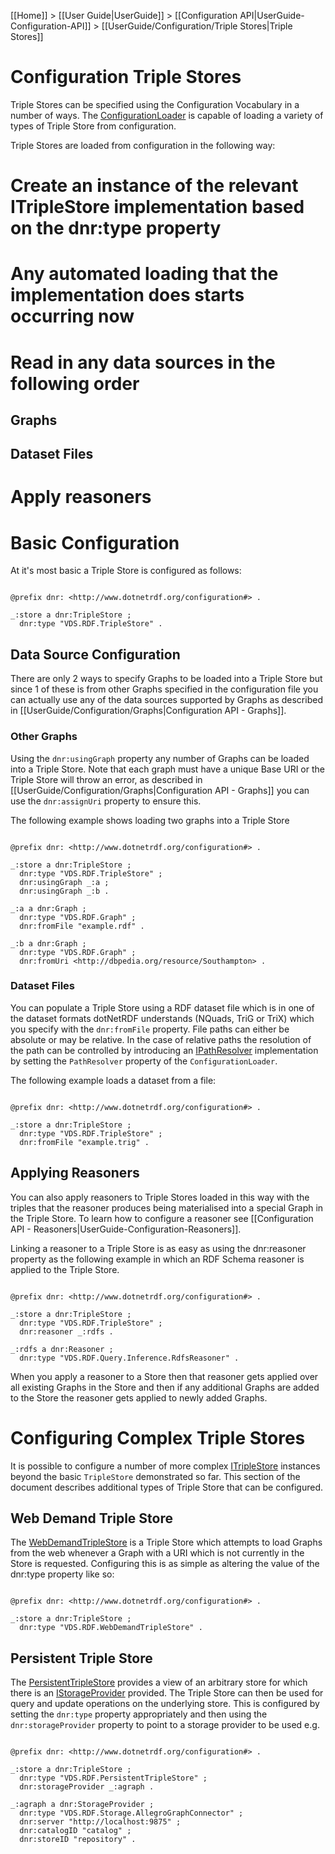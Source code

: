 [[Home]] > [[User Guide|UserGuide]] > [[Configuration API|UserGuide-Configuration-API]] > [[UserGuide/Configuration/Triple Stores|Triple Stores]]

# Configuration Triple Stores 

Triple Stores can be specified using the Configuration Vocabulary in a number of ways. The [ConfigurationLoader](http://www.dotnetrdf.org/api/index.asp?Topic=VDS.RDF.Configuration.ConfigurationLoader) is capable of loading a variety of types of Triple Store from configuration.

Triple Stores are loaded from configuration in the following way:

# Create an instance of the relevant ITripleStore implementation based on the dnr:type property
# Any automated loading that the implementation does starts occurring now
# Read in any data sources in the following order
## Graphs
## Dataset Files
# Apply reasoners

# Basic Configuration 

At it's most basic a Triple Store is configured as follows:

```turtle

@prefix dnr: <http://www.dotnetrdf.org/configuration#> .

_:store a dnr:TripleStore ;
  dnr:type "VDS.RDF.TripleStore" .
```

## Data Source Configuration 

There are only 2 ways to specify Graphs to be loaded into a Triple Store but since 1 of these is from other Graphs specified in the configuration file you can actually use any of the data sources supported by Graphs as described in [[UserGuide/Configuration/Graphs|Configuration API - Graphs]].

### Other Graphs 

Using the `dnr:usingGraph` property any number of Graphs can be loaded into a Triple Store. Note that each graph must have a unique Base URI or the Triple Store will throw an error, as described in [[UserGuide/Configuration/Graphs|Configuration API - Graphs]] you can use the `dnr:assignUri` property to ensure this.

The following example shows loading two graphs into a Triple Store

```turtle

@prefix dnr: <http://www.dotnetrdf.org/configuration#> .

_:store a dnr:TripleStore ;
  dnr:type "VDS.RDF.TripleStore" ;
  dnr:usingGraph _:a ;
  dnr:usingGraph _:b .

_:a a dnr:Graph ;
  dnr:type "VDS.RDF.Graph" ;
  dnr:fromFile "example.rdf" .

_:b a dnr:Graph ;
  dnr:type "VDS.RDF.Graph" ;
  dnr:fromUri <http://dbpedia.org/resource/Southampton> .
```

### Dataset Files 

You can populate a Triple Store using a RDF dataset file which is in one of the dataset formats dotNetRDF understands (NQuads, TriG or TriX) which you specify with the `dnr:fromFile` property. File paths can either be absolute or may be relative. In the case of relative paths the resolution of the path can be controlled by introducing an [IPathResolver](http://www.dotnetrdf.org/api/index.asp?Topic=VDS.RDF.Configuration.IPathResolver) implementation by setting the `PathResolver` property of the `ConfigurationLoader`.

The following example loads a dataset from a file:

```turtle

@prefix dnr: <http://www.dotnetrdf.org/configuration#> .

_:store a dnr:TripleStore ;
  dnr:type "VDS.RDF.TripleStore" ;
  dnr:fromFile "example.trig" .
```

## Applying Reasoners 

You can also apply reasoners to Triple Stores loaded in this way with the triples that the reasoner produces being materialised into a special Graph in the Triple Store. To learn how to configure a reasoner see [[Configuration API - Reasoners|UserGuide-Configuration-Reasoners]].

Linking a reasoner to a Triple Store is as easy as using the dnr:reasoner property as the following example in which an RDF Schema reasoner is applied to the Triple Store.

```turtle

@prefix dnr: <http://www.dotnetrdf.org/configuration#> .

_:store a dnr:TripleStore ;
  dnr:type "VDS.RDF.TripleStore" ;
  dnr:reasoner _:rdfs .

_:rdfs a dnr:Reasoner ;
  dnr:type "VDS.RDF.Query.Inference.RdfsReasoner" .
```

When you apply a reasoner to a Store then that reasoner gets applied over all existing Graphs in the Store and then if any additional Graphs are added to the Store the reasoner gets applied to newly added Graphs.

# Configuring Complex Triple Stores 

It is possible to configure a number of more complex [ITripleStore](http://www.dotnetrdf.org/api/index.asp?Topic=VDS.RDF.ITripleStore) instances beyond the basic `TripleStore` demonstrated so far. This section of the document describes additional types of Triple Store that can be configured.

## Web Demand Triple Store 

The [WebDemandTripleStore](http://www.dotnetrdf.org/api/index.asp?Topic=VDS.RDF.WebDemandTripleStore) is a Triple Store which attempts to load Graphs from the web whenever a Graph with a URI which is not currently in the Store is requested. Configuring this is as simple as altering the value of the dnr:type property like so:

```turtle

@prefix dnr: <http://www.dotnetrdf.org/configuration#> .

_:store a dnr:TripleStore ;
  dnr:type "VDS.RDF.WebDemandTripleStore" .
```

## Persistent Triple Store 

The [PersistentTripleStore](http://www.dotnetrdf.org/api/index.asp?Topic=VDS.RDF.PersistentTripleStore) provides a view of an arbitrary store for which there is an [IStorageProvider](http://www.dotnetrdf.org/api/index.asp?Topic=VDS.RDF.Storage.IStorageProvider) provided. The Triple Store can then be used for query and update operations on the underlying store. This is configured by setting the `dnr:type` property appropriately and then using the `dnr:storageProvider` property to point to a storage provider to be used e.g.

```turtle

@prefix dnr: <http://www.dotnetrdf.org/configuration#> .

_:store a dnr:TripleStore ;
  dnr:type "VDS.RDF.PersistentTripleStore" ;
  dnr:storageProvider _:agraph .

_:agraph a dnr:StorageProvider ;
  dnr:type "VDS.RDF.Storage.AllegroGraphConnector" ;
  dnr:server "http://localhost:9875" ;
  dnr:catalogID "catalog" ;
  dnr:storeID "repository" .
```